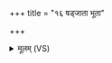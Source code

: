 +++
title = "१६ षड्जाता भूता"

+++
<details><summary>मूलम् (VS)</summary>

षड्जाता भू॒ता प्र॑थम॒जर्तस्य॒ षडु॒ सामा॑नि षड॒हं व॑हन्ति। ष॑ड्यो॒गं सीर॒मनु॒ साम॑साम॒ षडा॑हु॒र्द्यावा॑पृथि॒वीः षडु॒र्वीः ॥
</details>